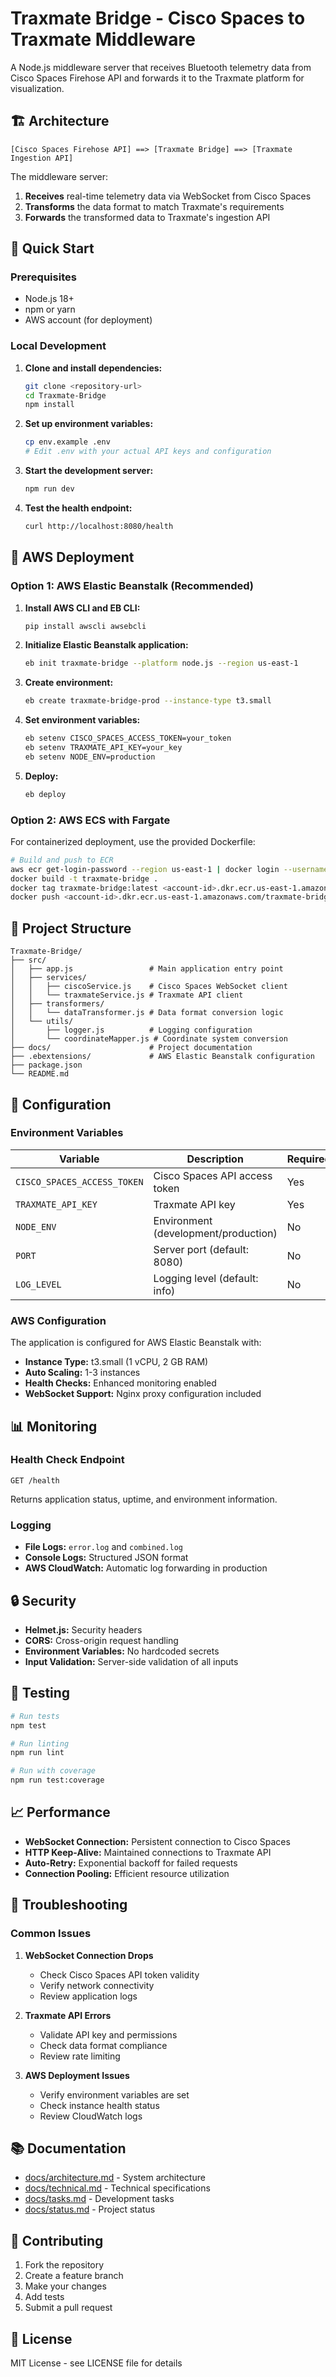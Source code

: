 # Traxmate Bridge - Cisco Spaces to Traxmate Middleware

A Node.js middleware server that receives Bluetooth telemetry data from Cisco Spaces Firehose API and forwards it to the Traxmate platform for visualization.

## 🏗️ Architecture

```
[Cisco Spaces Firehose API] ==> [Traxmate Bridge] ==> [Traxmate Ingestion API]
```

The middleware server:
1. **Receives** real-time telemetry data via WebSocket from Cisco Spaces
2. **Transforms** the data format to match Traxmate's requirements
3. **Forwards** the transformed data to Traxmate's ingestion API

## 🚀 Quick Start

### Prerequisites
- Node.js 18+ 
- npm or yarn
- AWS account (for deployment)

### Local Development

1. **Clone and install dependencies:**
   ```bash
   git clone <repository-url>
   cd Traxmate-Bridge
   npm install
   ```

2. **Set up environment variables:**
   ```bash
   cp env.example .env
   # Edit .env with your actual API keys and configuration
   ```

3. **Start the development server:**
   ```bash
   npm run dev
   ```

4. **Test the health endpoint:**
   ```bash
   curl http://localhost:8080/health
   ```

## 🏢 AWS Deployment

### Option 1: AWS Elastic Beanstalk (Recommended)

1. **Install AWS CLI and EB CLI:**
   ```bash
   pip install awscli awsebcli
   ```

2. **Initialize Elastic Beanstalk application:**
   ```bash
   eb init traxmate-bridge --platform node.js --region us-east-1
   ```

3. **Create environment:**
   ```bash
   eb create traxmate-bridge-prod --instance-type t3.small
   ```

4. **Set environment variables:**
   ```bash
   eb setenv CISCO_SPACES_ACCESS_TOKEN=your_token
   eb setenv TRAXMATE_API_KEY=your_key
   eb setenv NODE_ENV=production
   ```

5. **Deploy:**
   ```bash
   eb deploy
   ```

### Option 2: AWS ECS with Fargate

For containerized deployment, use the provided Dockerfile:

```bash
# Build and push to ECR
aws ecr get-login-password --region us-east-1 | docker login --username AWS --password-stdin <account-id>.dkr.ecr.us-east-1.amazonaws.com
docker build -t traxmate-bridge .
docker tag traxmate-bridge:latest <account-id>.dkr.ecr.us-east-1.amazonaws.com/traxmate-bridge:latest
docker push <account-id>.dkr.ecr.us-east-1.amazonaws.com/traxmate-bridge:latest
```

## 📁 Project Structure

```
Traxmate-Bridge/
├── src/
│   ├── app.js                 # Main application entry point
│   ├── services/
│   │   ├── ciscoService.js    # Cisco Spaces WebSocket client
│   │   └── traxmateService.js # Traxmate API client
│   ├── transformers/
│   │   └── dataTransformer.js # Data format conversion logic
│   └── utils/
│       ├── logger.js          # Logging configuration
│       └── coordinateMapper.js # Coordinate system conversion
├── docs/                      # Project documentation
├── .ebextensions/             # AWS Elastic Beanstalk configuration
├── package.json
└── README.md
```

## 🔧 Configuration

### Environment Variables

| Variable | Description | Required |
|----------|-------------|----------|
| `CISCO_SPACES_ACCESS_TOKEN` | Cisco Spaces API access token | Yes |
| `TRAXMATE_API_KEY` | Traxmate API key | Yes |
| `NODE_ENV` | Environment (development/production) | No |
| `PORT` | Server port (default: 8080) | No |
| `LOG_LEVEL` | Logging level (default: info) | No |

### AWS Configuration

The application is configured for AWS Elastic Beanstalk with:
- **Instance Type:** t3.small (1 vCPU, 2 GB RAM)
- **Auto Scaling:** 1-3 instances
- **Health Checks:** Enhanced monitoring enabled
- **WebSocket Support:** Nginx proxy configuration included

## 📊 Monitoring

### Health Check Endpoint
```
GET /health
```
Returns application status, uptime, and environment information.

### Logging
- **File Logs:** `error.log` and `combined.log`
- **Console Logs:** Structured JSON format
- **AWS CloudWatch:** Automatic log forwarding in production

## 🔒 Security

- **Helmet.js:** Security headers
- **CORS:** Cross-origin request handling
- **Environment Variables:** No hardcoded secrets
- **Input Validation:** Server-side validation of all inputs

## 🧪 Testing

```bash
# Run tests
npm test

# Run linting
npm run lint

# Run with coverage
npm run test:coverage
```

## 📈 Performance

- **WebSocket Connection:** Persistent connection to Cisco Spaces
- **HTTP Keep-Alive:** Maintained connections to Traxmate API
- **Auto-Retry:** Exponential backoff for failed requests
- **Connection Pooling:** Efficient resource utilization

## 🚨 Troubleshooting

### Common Issues

1. **WebSocket Connection Drops**
   - Check Cisco Spaces API token validity
   - Verify network connectivity
   - Review application logs

2. **Traxmate API Errors**
   - Validate API key and permissions
   - Check data format compliance
   - Review rate limiting

3. **AWS Deployment Issues**
   - Verify environment variables are set
   - Check instance health status
   - Review CloudWatch logs

## 📚 Documentation

- [docs/architecture.md](docs/architecture.md) - System architecture
- [docs/technical.md](docs/technical.md) - Technical specifications
- [docs/tasks.md](docs/tasks.md) - Development tasks
- [docs/status.md](docs/status.md) - Project status

## 🤝 Contributing

1. Fork the repository
2. Create a feature branch
3. Make your changes
4. Add tests
5. Submit a pull request

## 📄 License

MIT License - see LICENSE file for details 
